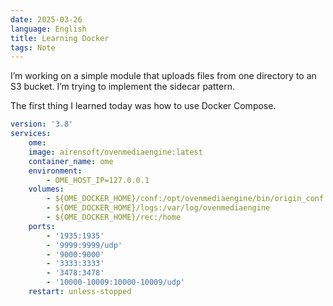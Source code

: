 ```yaml
---
date: 2025-03-26
language: English
title: Learning Docker 
tags: Note
--- 
```


 I’m working on a simple module that uploads files from one directory to an S3 bucket. I’m trying to implement the sidecar pattern.

The first thing I learned today was how to use Docker Compose.

```yaml
version: '3.8'
services:
    ome:
    image: airensoft/ovenmediaengine:latest
    container_name: ome
    environment:
        - OME_HOST_IP=127.0.0.1
    volumes:
        - ${OME_DOCKER_HOME}/conf:/opt/ovenmediaengine/bin/origin_conf
        - ${OME_DOCKER_HOME}/logs:/var/log/ovenmediaengine
        - ${OME_DOCKER_HOME}/rec:/home
    ports:
        - '1935:1935'
        - '9999:9999/udp'
        - '9000:9000'
        - '3333:3333'
        - '3478:3478'
        - '10000-10009:10000-10009/udp'
    restart: unless-stopped
```